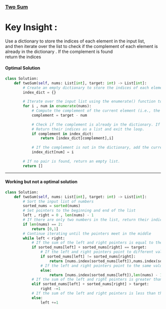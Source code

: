 ### [Two Sum](https://leetcode.com/problems/two-sum/description/)

# Key Insight :
Use a dictionary to store the indices of each element in the input list,<br>
and then iterate over the list to check if the complement of each element is already in the dictionary . If the complement is found<br> 
return the indices<br> 

#### Optimal Solution
```python
class Solution:
    def twoSum(self, nums: List[int], target: int) -> List[int]:
        # Create an empty dictionary to store the indices of each element in the input list
        index_dict = {}
        
        # Iterate over the input list using the enumerate() function to keep track of the indices
        for i , num in enumerate(nums):
            # Compute the complement of the current element (i.e., the value that is needed to reach the target sum)
            complement = target - num
            
            # Check if the complement is already in the dictionary. If it is, we have found a pair of elements that add up to the target sum.
            # Return their indices as a list and exit the loop.
            if complement in index_dict:
                return [index_dict[complement],i]
            
            # If the complement is not in the dictionary, add the current element and its index to the dictionary and continue iterating.
            index_dict[num] = i
        
        # If no pair is found, return an empty list.
        return []
 ```
------------------------------------------------------------------------------------------------------------------------------------------- 

#### Working but not a optimal solution
```python
class Solution:
    def twoSum(self, nums: List[int], target: int) -> List[int]:
        # Sort the input list of numbers
        sorted_nums = sorted(nums)
        # Set pointers to the beginning and end of the list
        left , right = 0 , len(nums) - 1
        # If there are only two numbers in the list, return their indices
        if len(nums) == 2:
            return [0,1]
        # Continue iterating until the pointers meet in the middle
        while left < right:
            # If the sum of the left and right pointers is equal to the target, return their indices
            if sorted_nums[left] + sorted_nums[right] == target:
                # If the left and right pointers point to different values, return the indices of those values in the original list
                if sorted_nums[left] != sorted_nums[right]:
                    return [nums.index(sorted_nums[left]),nums.index(sorted_nums[right])]
                # If the left and right pointers point to the same value, return the index of the value twice
                else:
                    return [nums.index(sorted_nums[left]),len(nums) - 1 - nums[::-1].index(sorted_nums[left])]
            # If the sum of the left and right pointers is greater than the target, move the right pointer leftward
            elif sorted_nums[left] + sorted_nums[right] > target:
                right -=1
            # If the sum of the left and right pointers is less than the target, move the left pointer rightward
            else:
                left +=1
```
